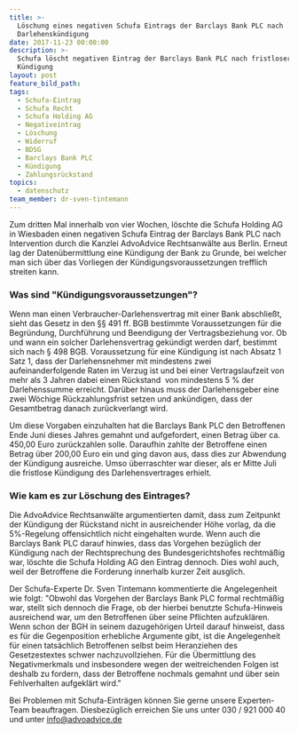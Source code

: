 ```yaml
---
title: >-
  Löschung eines negativen Schufa Eintrags der Barclays Bank PLC nach
  Darlehenskündigung
date: 2017-11-23 00:00:00
description: >-
  Schufa löscht negativen Eintrag der Barclays Bank PLC nach fristloser
  Kündigung
layout: post
feature_bild_path:
tags:
  - Schufa-Eintrag
  - Schufa Recht
  - Schufa Holding AG
  - Negativeintrag
  - Löschung
  - Widerruf
  - BDSG
  - Barclays Bank PLC
  - Kündigung
  - Zahlungsrückstand
topics:
  - datenschutz
team_member: dr-sven-tintemann
---
```



Zum dritten Mal innerhalb von vier Wochen, löschte die Schufa Holding AG in Wiesbaden einen negativen Schufa Eintrag der Barclays Bank PLC nach Intervention durch die Kanzlei AdvoAdvice Rechtsanwälte aus Berlin. Erneut lag der Datenübermittlung eine Kündigung der Bank zu Grunde, bei welcher man sich über das Vorliegen der Kündigungsvoraussetzungen trefflich streiten kann.

### Was sind "Kündigungsvoraussetzungen"?

Wenn man einen Verbraucher-Darlehensvertrag mit einer Bank abschließt, sieht das Gesetz in den §§ 491 ff. BGB bestimmte Voraussetzungen für die Begründung, Durchführung und Beendigung der Vertragsbeziehung vor. Ob und wann ein solcher Darlehensvertrag gekündigt werden darf, bestimmt sich nach § 498 BGB. Voraussetzung für eine Kündigung ist nach Absatz 1 Satz 1, dass der Darlehensnehmer mit mindestens zwei aufeinanderfolgende Raten im Verzug ist und bei einer Vertragslaufzeit von mehr als 3 Jahren dabei einen Rückstand  von mindestens 5 % der Darlehenssumme erreicht. Darüber hinaus muss der Darlehensgeber eine zwei Wöchige Rückzahlungsfrist setzen und ankündigen, dass der Gesamtbetrag danach zurückverlangt wird.

Um diese Vorgaben einzuhalten hat die Barclays Bank PLC den Betroffenen Ende Juni dieses Jahres gemahnt und aufgefordert, einen Betrag über ca. 450,00 Euro zurückzahlen solle. Daraufhin zahlte der Betroffene einen Betrag über 200,00 Euro ein und ging davon aus, dass dies zur Abwendung der Kündigung ausreiche. Umso überraschter war dieser, als er Mitte Juli die fristlose Kündigung des Darlehensvertrages erhielt.

### Wie kam es zur Löschung des Eintrages?

Die AdvoAdvice Rechtsanwälte argumentierten damit, dass zum Zeitpunkt der Kündigung der Rückstand nicht in ausreichender Höhe vorlag, da die 5%-Regelung offensichtlich nicht eingehalten wurde. Wenn auch die Barclays Bank PLC darauf hinwies, dass das Vorgehen bezüglich der Kündigung nach der Rechtsprechung des Bundesgerichtshofes rechtmäßig war, löschte die Schufa Holding AG den Eintrag dennoch. Dies wohl auch, weil der Betroffene die Forderung innerhalb kurzer Zeit ausglich.

Der Schufa-Experte Dr. Sven Tintemann kommentierte die Angelegenheit wie folgt: "Obwohl das Vorgehen der Barclays Bank PLC formal rechtmäßig war, stellt sich dennoch die Frage, ob der hierbei benutzte Schufa-Hinweis ausreichend war, um den Betroffenen über seine Pflichten aufzuklären. Wenn schon der BGH in seinem dazugehörigen Urteil darauf hinweist, dass es für die Gegenposition erhebliche Argumente gibt, ist die Angelegenheit für einen tatsächlich Betroffenen selbst beim Heranziehen des Gesetzestextes schwer nachzuvollziehen. Für die Übermittlung des Negativmerkmals und insbesondere wegen der weitreichenden Folgen ist deshalb zu fordern, dass der Betroffene nochmals gemahnt und über sein Fehlverhalten aufgeklärt wird."

Bei Problemen mit Schufa-Einträgen können Sie gerne unsere Experten-Team beauftragen. Diesbezüglich erreichen Sie uns unter 030 / 921 000 40 und unter info@advoadvice.de